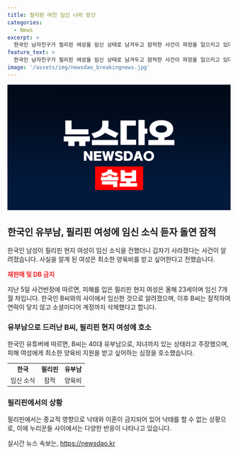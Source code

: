 ```yaml
---
title: 필리핀 여친 임신 나라 망신 
categories:
  - News
excerpt: >
  한국인 남자친구가 필리핀 여성을 임신 상태로 남겨두고 잠적한 사건이 파장을 일으키고 있다. 임신 7개월 차인 여성은 한국인 남자친구가 유부남이라는 사실을 알게 되었고, 양육비를 지원받길 원하고 있다. 이 사실은 유튜브 채널을 통해 알려지며 누리꾼들의 분노를 샀다. A씨는 낙태와 이혼이 금지된 필리핀에서 어려운 상황에 처해있으며, 이에 대한 누리꾼들의 비난과 우려가 도드라지고 있다.
feature_text: >
  한국인 남자친구가 필리핀 여성을 임신 상태로 남겨두고 잠적한 사건이 파장을 일으키고 있다. 임신 7개월 차인 여성은 한국인 남자친구가 유부남이라는 사실을 알게 되었고, 양육비를 지원받길 원하고 있다. 이 사실은 유튜브 채널을 통해 알려지며 누리꾼들의 분노를 샀다. A씨는 낙태와 이혼이 금지된 필리핀에서 어려운 상황에 처해있으며, 이에 대한 누리꾼들의 비난과 우려가 도드라지고 있다.
image: '/assets/img/newsdao_breakingnews.jpg'
---
```


<p><img src="/assets/img/newsdao_breakingnews.jpg" alt="koreaapp 속보" /></p>

<h2 data-ke-size="size26">한국인 유부남, 필리핀 여성에 임신 소식 듣자 돌연 잠적</h2>

<p data-ke-size="size16">한국인 남성이 필리핀 현지 여성이 임신 소식을 전했더니 갑자기 사라졌다는 사건이 알려졌습니다. 사실을 알게 된 여성은 최소한 양육비를 받고 싶어한다고 전했습니다.</p>

<p><b><span style="color: #ee2323;">재판매 및 DB 금지</span></b></p>

<p data-ke-size="size16">지난 5일 사건반장에 따르면, 피해를 입은 필리핀 현지 여성은 올해 23세이며 임신 7개월 차입니다. 한국인 B씨와의 사이에서 임신한 것으로 알려졌으며, 이후 B씨는 잠적하여 연락이 닿지 않고 소셜미디어 계정까지 삭제했다고 합니다.</p>

<h3 data-ke-size="size24">유부남으로 드러난 B씨, 필리핀 현지 여성에 호소</h3>

<p data-ke-size="size16">한국인 유튜버에 따르면, B씨는 40대 유부남으로, 자녀까지 있는 상태라고 주장했으며, 피해 여성에게 최소한 양육비 지원을 받고 싶어하는 심정을 호소했습니다.</p>

<table>
    <tr>
        <td style="text-align: center; height: 17px;"><b>한국</b></td>
        <td style="text-align: center; height: 17px;"><b>필리핀</b></td>
        <td style="text-align: center; height: 17px;"><b>유부남</b></td>
    </tr>
    <tr>
        <td style="text-align: center; height: 17px;">임신 소식</td>
        <td style="text-align: center; height: 17px;">잠적</td>
        <td style="text-align: center; height: 17px;">양육비</td>
    </tr>
</table>

<h3 data-ke-size="size24">필리핀에서의 상황</h3>

<p data-ke-size="size16">필리핀에서는 종교적 영향으로 낙태와 이혼이 금지되어 있어 낙태를 할 수 없는 상황으로, 이에 누리꾼들 사이에서는 다양한 반응이 나타나고 있습니다.</p>
실시간 뉴스 속보는, <a href="https://newsdao.kr" rel="dofollow">https://newsdao.kr</a>


